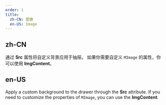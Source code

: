 ```yaml
---
order: 1
title:
  zh-CN: 图像
  en-US: Image
---
```


## zh-CN

通过 **Src** 属性将自定义背景应用于抽屉。 如果你需要自定义 `MImage` 的属性，你可以使用 **ImgContent**。

## en-US

Apply a custom background to the drawer through the **Src** attribute. If you need to customize the properties
of `MImage`, you can use the **ImgContent**.
